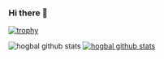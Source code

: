 ### Hi there 👋

<!--
**hogbal/hogbal** is a ✨ _special_ ✨ repository because its `README.md` (this file) appears on your GitHub profile.

Here are some ideas to get you started:

- 🔭 I’m currently working on ...
- 🌱 I’m currently learning ...
- 👯 I’m looking to collaborate on ...
- 🤔 I’m looking for help with ...
- 💬 Ask me about ...
- 📫 How to reach me: ...
- 😄 Pronouns: ...
- ⚡ Fun fact: ...
-->

[![trophy](https://github-profile-trophy.vercel.app/?username=hogbal)](https://github.com/ryo-ma/github-profile-trophy)

![hogbal github stats](https://github-readme-stats.vercel.app/api?username=hogbal&show_icons=true)
[![hogbal github stats](https://github-readme-stats.vercel.app/api/top-langs/?username=hogbal&show_icons=true&hide_border=true&title_color=004386&icon_color=004386&layout=compact)](https://github.com/hogbal)
